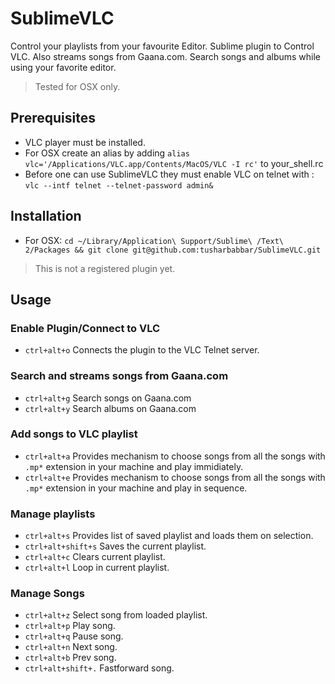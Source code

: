 # SublimeVLC
Control your playlists from your favourite Editor. Sublime plugin to Control VLC. 
Also streams songs from Gaana.com. Search songs and albums while using your favorite editor.
> Tested for OSX only.

## Prerequisites
* VLC player must be installed.
* For OSX create an alias by adding `alias vlc='/Applications/VLC.app/Contents/MacOS/VLC -I rc'` to your\_shell.rc
* Before one can use SublimeVLC they must enable VLC on telnet with : `vlc --intf telnet --telnet-password admin&`

## Installation
* For OSX: `cd ~/Library/Application\ Support/Sublime\ /Text\ 2/Packages && git clone git@github.com:tusharbabbar/SublimeVLC.git`

> This is not a registered plugin yet.

## Usage
### Enable Plugin/Connect to VLC
* `ctrl+alt+o` Connects the plugin to the VLC Telnet server.

### Search and streams songs from Gaana.com
* `ctrl+alt+g` Search songs on Gaana.com
* `ctrl+alt+y` Search albums on Gaana.com

### Add songs to VLC playlist
* `ctrl+alt+a` Provides mechanism to choose songs from all the songs with `.mp*` extension in your machine and play immidiately.
* `ctrl+alt+e` Provides mechanism to choose songs from all the songs with `.mp*` extension in your machine and play in sequence.

### Manage playlists
* `ctrl+alt+s` Provides list of saved playlist and loads them on selection.
* `ctrl+alt+shift+s` Saves the current playlist.
* `ctrl+alt+c` Clears current playlist.
* `ctrl+alt+l` Loop in current playlist.

### Manage Songs
* `ctrl+alt+z` Select song from loaded playlist.
* `ctrl+alt+p` Play song.
* `ctrl+alt+q` Pause song.
* `ctrl+alt+n` Next song.
* `ctrl+alt+b` Prev song.
* `ctrl+alt+shift+.` Fastforward song.
